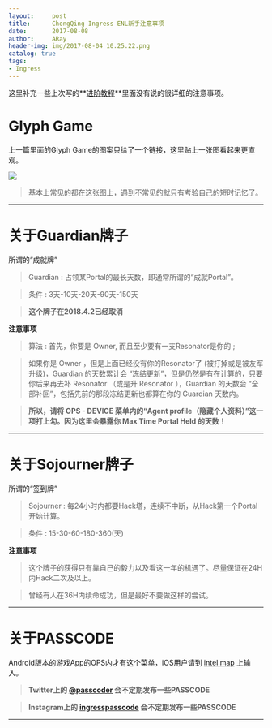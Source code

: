 ```yaml
---
layout:     post
title:      ChongQing Ingress ENL新手注意事项
date:       2017-08-08
author:     ARay
header-img: img/2017-08-04 10.25.22.png
catalog: true
tags:
- Ingress
---
```



这里补充一些上次写的**[进阶教程][1]**里面没有说的很详细的注意事项。

# Glyph Game

上一篇里面的Glyph Game的图案只给了一个链接，这里贴上一张图看起来更直观。

![][image-1]

> 基本上常见的都在这张图上，遇到不常见的就只有考验自己的短时记忆了。

----

# 关于Guardian牌子

所谓的“成就牌”

> Guardian : 占领某Portal的最长天数，即通常所谓的“成就Portal”。

> 条件 : 3天-10天-20天-90天-150天

> **这个牌子在2018.4.2已经取消**

**注意事项**

> 算法 : 首先，你要是 Owner, 而且至少要有一支Resonator是你的 ; 

> 如果你是 Owner ，但是上面已经没有你的Resonator了 (被打掉或是被友军升级)，Guardian 的天数累计会 “冻结更新”，但是仍然是有在计算的，只要你后来再去补 Resonator （或是升 Resonator ），Guardian 的天数会 “全部补回”，包括先前的那段冻结更新也都算在你的 Guardian 天数内。

> **所以，请将 OPS - DEVICE 菜单内的“Agent profile（隐藏个人资料）”这一项打上勾。因为这里会暴露你 Max Time Portal Held 的天数！**

----

# 关于Sojourner牌子

所谓的“签到牌”

> Sojourner : 每24小时内都要Hack塔，连续不中断，从Hack第一个Portal开始计算。 

> 条件 : 15-30-60-180-360(天)

**注意事项**

> 这个牌子的获得只有靠自己的毅力以及看这一年的机遇了。尽量保证在24H内Hack二次及以上。

> 曾经有人在36H内续命成功，但是最好不要做这样的尝试。

----

# 关于PASSCODE

Android版本的游戏App的OPS内才有这个菜单，iOS用户请到 [intel map][2] 上输入。

> **Twitter上的 [@passcoder][3] 会不定期发布一些PASSCODE**

> **Instagram上的 [ingresspasscode][4] 会不定期发布一些PASSCODE**

----

[1]:	https://aray1981.me/post/chongqing-ingress-enl/
[2]:	https://www.ingress.com/intel
[3]:	https://twitter.com/passcoder
[4]:	https://www.instagram.com/ingresspasscode/

[image-1]:	/img/image10.png
